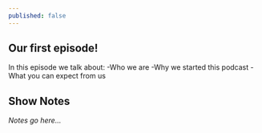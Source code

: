 ```yaml
---
published: false
---
```

## Our first episode!

In this episode we talk about:
-Who we are
-Why we started this podcast
-What you can expect from us

## Show Notes

_Notes go here..._
